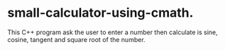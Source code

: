# small-calculator-using-cmath.
This C++ program ask the user to enter a number then calculate is sine, cosine, tangent and square root of the number.
